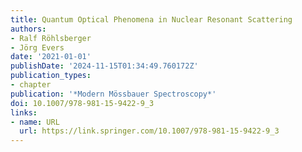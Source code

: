 ```yaml
---
title: Quantum Optical Phenomena in Nuclear Resonant Scattering
authors:
- Ralf Röhlsberger
- Jörg Evers
date: '2021-01-01'
publishDate: '2024-11-15T01:34:49.760172Z'
publication_types:
- chapter
publication: '*Modern Mössbauer Spectroscopy*'
doi: 10.1007/978-981-15-9422-9_3
links:
- name: URL
  url: https://link.springer.com/10.1007/978-981-15-9422-9_3
---
```

